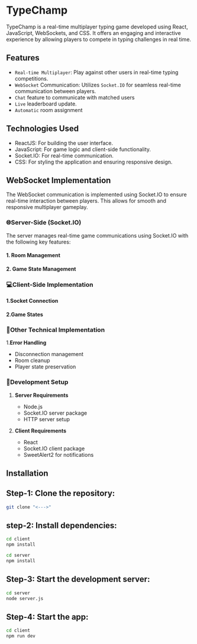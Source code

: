 # TypeChamp

TypeChamp is a real-time multiplayer typing game developed using React, JavaScript, WebSockets, and CSS. It offers an engaging and interactive experience by allowing players to compete in typing challenges in real time.

## Features

- `Real-time Multiplayer`: Play against other users in real-time typing competitions.
- `WebSocket` Communication: Utilizes `Socket.IO` for seamless real-time communication between players.
- `Chat` feature to communicate with matched users
- `Live` leaderboard update.
- `Automatic` room assignment

## Technologies Used

- ReactJS: For building the user interface.
- JavaScript: For game logic and client-side functionality.
- Socket.IO: For real-time communication.
- CSS: For styling the application and ensuring responsive design.

## WebSocket Implementation

The WebSocket communication is implemented using Socket.IO to ensure real-time interaction between players. This allows for smooth and responsive multiplayer gameplay.

### 🌐Server-Side (Socket.IO)
The server manages real-time game communications using Socket.IO with the following key features:
#### 1. Room Management
#### 2. Game State Management

### 💻Client-Side Implementation
#### 1.Socket Connection
#### 2.Game States

### 🤖Other Technical Implementation

1.**Error Handling**
   - Disconnection management
   - Room cleanup
   - Player state preservation


### 📌Development Setup

1. **Server Requirements**
   - Node.js
   - Socket.IO server package
   - HTTP server setup

2. **Client Requirements**
   - React
   - Socket.IO client package
   - SweetAlert2 for notifications
## Installation

## Step-1: Clone the repository:

```bash
git clone "<--->"
```
## step-2: Install dependencies:

```bash
cd client
npm install
```

```bash
cd server
npm install
```

## Step-3: Start the development server:

```bash
cd server
node server.js
```
## Step-4: Start the app:
```bash
cd client
npm run dev
```



